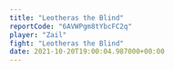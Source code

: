 ```yaml
---
title: "Leotheras the Blind"
reportCode: "6AVWPgm8tYbcFC2q"
player: "Zail"
fight: "Leotheras the Blind"
date: 2021-10-20T19:00:04.987000+00:00
---
```

